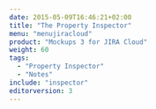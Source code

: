 ```yaml
---
date: 2015-05-09T16:46:21+02:00
title: "The Property Inspector"
menu: "menujiracloud"
product: "Mockups 3 for JIRA Cloud"
weight: 60
tags:
  - "Property Inspector"
  - "Notes"
include: "inspector"
editorversion: 3
---
```

